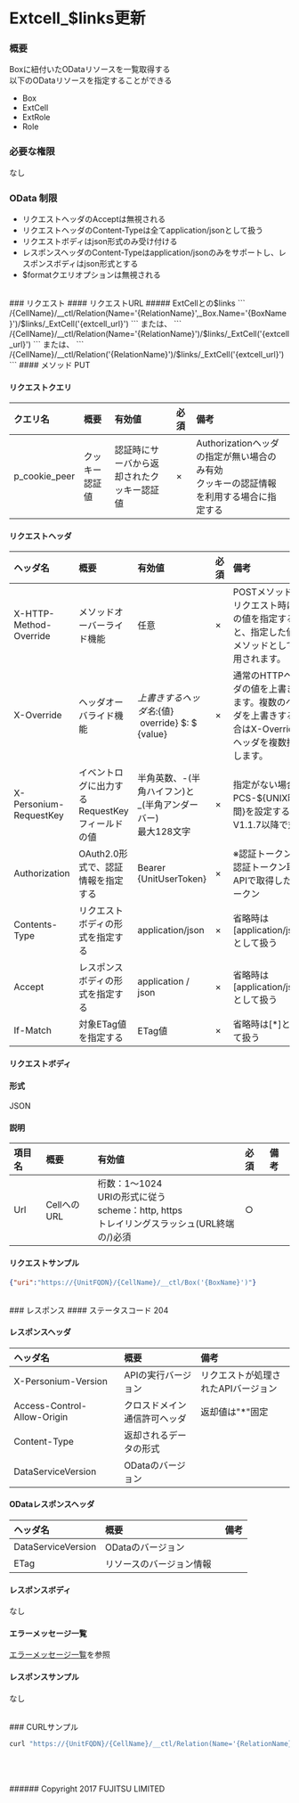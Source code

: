 # Extcell_$links更新
### 概要
Boxに紐付いたODataリソースを一覧取得する<br>以下のODataリソースを指定することができる

* Box
* ExtCell
* ExtRole
* Role

### 必要な権限
なし

### OData 制限
* リクエストヘッダのAcceptは無視される
* リクエストヘッダのContent-Typeは全てapplication/jsonとして扱う
* リクエストボディはjson形式のみ受け付ける
* レスポンスヘッダのContent-Typeはapplication/jsonのみをサポートし、レスポンスボディはjson形式とする
* $formatクエリオプションは無視される

<br>
### リクエスト
#### リクエストURL
##### ExtCellとの$links
```
/{CellName}/__ctl/Relation(Name='{RelationName}',_Box.Name='{BoxName}')/$links/_ExtCell('{extcell_url}')
```
または、
```
/{CellName}/__ctl/Relation(Name='{RelationName}')/$links/_ExtCell('{extcell_url}')
```
または、
```
/{CellName}/__ctl/Relation('{RelationName}')/$links/_ExtCell('{extcell_url}')
```
#### メソッド
PUT

#### リクエストクエリ

|クエリ名<br>|概要<br>|有効値<br>|必須<br>|備考<br>|
|:--|:--|:--|:--|:--|
|p_cookie_peer<br>|クッキー認証値<br>|認証時にサーバから返却されたクッキー認証値<br>|×<br>|Authorizationヘッダの指定が無い場合のみ有効<br>クッキーの認証情報を利用する場合に指定する<br>|
#### リクエストヘッダ

|ヘッダ名<br>|概要<br>|有効値<br>|必須<br>|備考<br>|
|:--|:--|:--|:--|:--|
|X-HTTP-Method-Override<br>|メソッドオーバーライド機能<br>|任意<br>|×<br>|POSTメソッドでリクエスト時にこの値を指定すると、指定した値がメソッドとして使用されます。<br>|
|X-Override<br>|ヘッダオーバライド機能<br>|${上書きするヘッダ名}:${値} &#160;override} $: $ {value}<br>|×<br>|通常のHTTPヘッダの値を上書きします。複数のヘッダを上書きする場合はX-Overrideヘッダを複数指定します。<br>|
|X-Personium-RequestKey<br>|イベントログに出力するRequestKeyフィールドの値<br>|半角英数、-(半角ハイフン)と_(半角アンダーバー)<br>最大128文字<br>|×<br>|指定がない場合、PCS-${UNIX時間}を設定する<br>V1.1.7以降で対応<br>|
|Authorization<br>|OAuth2.0形式で、認証情報を指定する<br>|Bearer {UnitUserToken}<br>|×<br>|※認証トークンは認証トークン取得APIで取得したトークン<br>|
|Contents-Type<br>|リクエストボディの形式を指定する<br>|application/json<br>|×<br>|省略時は[application/json]として扱う<br>|
|Accept<br>|レスポンスボディの形式を指定する<br>|application / json<br>|×<br>|省略時は[application/json]として扱う<br>|
|If-Match<br>|対象ETag値を指定する<br>|ETag値<br>|×<br>|省略時は[*]として扱う<br>|
#### リクエストボディ
#### 形式
JSON

#### 説明

|項目名<br>|概要<br>|有効値<br>|必須<br>|備考<br>|
|:--|:--|:--|:--|:--|
|Url<br>|CellへのURL<br>|桁数：1&#65374;1024<br>URIの形式に従う<br>scheme：http, https<br>トレイリングスラッシュ(URL終端の/)必須<br>|○<br>|&#160;<br>|
#### リクエストサンプル
```json
{"uri":"https://{UnitFQDN}/{CellName}/__ctl/Box('{BoxName}')"}    
```
<br>
### レスポンス
#### ステータスコード
204

#### レスポンスヘッダ

|ヘッダ名<br>|概要<br>|備考<br>|
|:--|:--|:--|
|X-Personium-Version<br>|APIの実行バージョン<br>|リクエストが処理されたAPIバージョン<br>|
|Access-Control-Allow-Origin<br>|クロスドメイン通信許可ヘッダ<br>|返却値は"*"固定<br>|
|Content-Type<br>|返却されるデータの形式<br>|&#160;<br>|
|DataServiceVersion<br>|ODataのバージョン<br>|&#160;<br>|
#### ODataレスポンスヘッダ

|ヘッダ名<br>|概要<br>|備考<br>|
|:--|:--|:--|
|DataServiceVersion<br>|ODataのバージョン &#160;<br>|&#160;<br>|
|ETag<br>|リソースのバージョン情報 &#160;<br>|&#160;<br>|
#### レスポンスボディ
なし

#### エラーメッセージ一覧
[エラーメッセージ一覧](200_Error_Messages.html)を参照

#### レスポンスサンプル
なし

<br>
### CURLサンプル

```sh
curl "https://{UnitFQDN}/{CellName}/__ctl/Relation(Name='{RelationName}',_Box.Name='{BoxName}')/$links/_Box('{BoxName}')" -X PUT -i -H 'If-Match:*' -H 'Authorization: Bearer {UnitUserToken}' -H 'Accept: application/json' -d '{"uri":"https://{UnitFQDN}/{CellName}/__ctl/Box('update_{BoxName}')"}'
```
<br>
<br>
<br>
###### Copyright 2017    FUJITSU LIMITED
